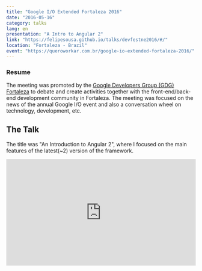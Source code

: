 ```yaml
---
title: "Google I/O Extended Fortaleza 2016"
date: "2016-05-16"
category: talks
lang: en
presentation: "A Intro to Angular 2"
link: "https://felipesousa.github.io/talks/devfestne2016/#/"
location: "Fortaleza - Brazil"
event: "https://queroworkar.com.br/google-io-extended-fortaleza-2016/"
---
```


### Resume

The meeting was promoted by the [Google Developers Group (GDG) Fortaleza](https://queroworkar.com.br/google-io-extended-fortaleza-2016/) to debate and create activities together with the front-end/back-end development community in Fortaleza. The meeting was focused on the news of the annual Google I/O event and also a conversation wheel on technology, development, etc.

## The Talk

The title was "An Introduction to Angular 2", where I focused on the main features of the latest(~2) version of the framework.

<div style="left: 0; width: 100%; height: 0; position: relative; padding-bottom: 56.1972%;"><iframe src="https://speakerdeck.com/player/8f1b7f4c6b4f4a729fcc2ce58e154c41" style="border: 0; top: 0; left: 0; width: 100%; height: 100%; position: absolute;" allowfullscreen scrolling="no" allow="encrypted-media"></iframe></div>
